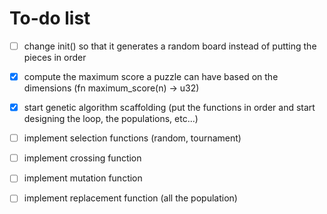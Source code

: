 # To-do list

- [ ] change init() so that it generates a random board instead of putting the pieces in order
- [x] compute the maximum score a puzzle can have based on the dimensions (fn maximum_score(n) -> u32)
- [x] start genetic algorithm scaffolding (put the functions in order and start designing the loop, the populations, etc...)
- [ ] implement selection functions (random, tournament)
- [ ] implement crossing function
- [ ] implement mutation function
- [ ] implement replacement function (all the population)

